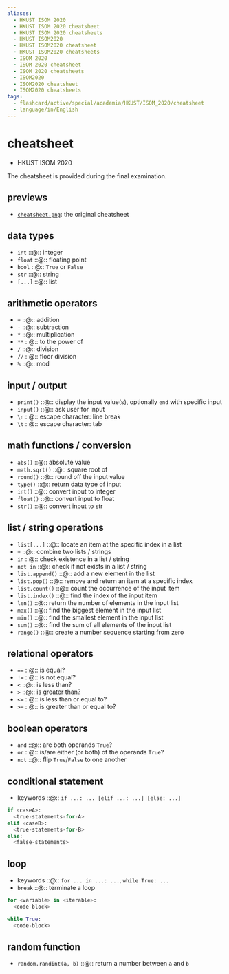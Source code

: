 ```yaml
---
aliases:
  - HKUST ISOM 2020
  - HKUST ISOM 2020 cheatsheet
  - HKUST ISOM 2020 cheatsheets
  - HKUST ISOM2020
  - HKUST ISOM2020 cheatsheet
  - HKUST ISOM2020 cheatsheets
  - ISOM 2020
  - ISOM 2020 cheatsheet
  - ISOM 2020 cheatsheets
  - ISOM2020
  - ISOM2020 cheatsheet
  - ISOM2020 cheatsheets
tags:
  - flashcard/active/special/academia/HKUST/ISOM_2020/cheatsheet
  - language/in/English
---
```


# cheatsheet

- HKUST ISOM 2020

The cheatsheet is provided during the final examination.

## previews

- [`cheatsheet.png`](cheatsheet.png): the original cheatsheet

## data types

- `int` ::@:: integer <!--SR:!2025-01-11,66,310!2025-01-12,67,310-->
- `float` ::@:: floating point <!--SR:!2025-01-09,64,310!2025-01-07,62,310-->
- `bool` ::@:: `True` or `False` <!--SR:!2025-01-12,67,310!2025-01-06,61,310-->
- `str` ::@:: string <!--SR:!2025-01-07,62,310!2025-01-09,64,310-->
- `[...]` ::@:: list <!--SR:!2025-01-07,62,310!2025-01-09,64,310-->

## arithmetic operators

- `+` ::@:: addition <!--SR:!2025-01-09,64,310!2025-01-11,66,310-->
- `-` ::@:: subtraction <!--SR:!2025-01-09,64,310!2025-01-08,63,310-->
- `*` ::@:: multiplication <!--SR:!2025-01-07,62,310!2025-01-11,66,310-->
- `**` ::@:: to the power of <!--SR:!2025-01-09,64,310!2025-01-11,66,310-->
- `/` ::@:: division <!--SR:!2025-01-07,62,310!2025-01-12,67,310-->
- `//` ::@:: floor division <!--SR:!2025-01-09,64,310!2025-01-08,63,310-->
- `%` ::@:: mod <!--SR:!2025-01-07,62,310!2025-01-06,61,310-->

## input / output

- `print()` ::@:: display the input value(s), optionally `end` with specific input <!--SR:!2025-01-08,63,310!2025-01-12,67,310-->
- `input()` ::@:: ask user for input <!--SR:!2025-01-09,64,310!2025-01-07,62,310-->
- `\n` ::@:: escape character: line break <!--SR:!2025-01-12,67,310!2025-01-07,62,310-->
- `\t` ::@:: escape character: tab <!--SR:!2025-01-07,62,310!2025-01-11,66,310-->

## math functions / conversion

- `abs()` ::@:: absolute value <!--SR:!2025-01-07,62,310!2025-01-07,62,310-->
- `math.sqrt()` ::@:: square root of <!--SR:!2025-01-11,66,310!2025-01-07,62,310-->
- `round()` ::@:: round off the input value <!--SR:!2025-01-11,66,310!2025-01-09,64,310-->
- `type()` ::@:: return data type of input <!--SR:!2025-01-06,61,310!2025-01-07,62,310-->
- `int()` ::@:: convert input to integer <!--SR:!2025-01-06,61,310!2025-01-12,67,310-->
- `float()` ::@:: convert input to float <!--SR:!2025-01-12,67,310!2025-01-07,62,310-->
- `str()` ::@:: convert input to str <!--SR:!2025-01-11,66,310!2025-01-11,66,310-->

## list / string operations

- `list[...]` ::@:: locate an item at the specific index in a list <!--SR:!2025-01-08,63,310!2025-01-11,66,310-->
- `+` ::@:: combine two lists / strings <!--SR:!2025-01-11,66,310!2025-01-12,67,310-->
- `in` ::@:: check existence in a list / string <!--SR:!2025-01-09,64,310!2025-01-12,67,310-->
- `not in` ::@:: check if not exists in a list / string <!--SR:!2025-01-07,62,310!2025-01-12,67,310-->
- `list.append()` ::@:: add a new element in the list <!--SR:!2025-01-12,67,310!2025-01-11,66,310-->
- `list.pop()` ::@:: remove and return an item at a specific index <!--SR:!2025-01-06,61,310!2025-01-07,62,310-->
- `list.count()` ::@:: count the occurrence of the input item <!--SR:!2025-01-12,67,310!2025-01-12,67,310-->
- `list.index()` ::@:: find the index of the input item <!--SR:!2025-01-07,62,310!2025-01-07,62,310-->
- `len()` ::@:: return the number of elements in the input list <!--SR:!2025-01-09,64,310!2025-01-12,67,310-->
- `max()` ::@:: find the biggest element in the input list <!--SR:!2025-01-07,62,310!2025-01-09,64,310-->
- `min()` ::@:: find the smallest element in the input list <!--SR:!2025-01-09,64,310!2025-01-12,67,310-->
- `sum()` ::@:: find the sum of all elements of the input list <!--SR:!2025-01-09,64,310!2025-01-08,63,310-->
- `range()` ::@:: create a number sequence starting from zero <!--SR:!2025-01-09,64,310!2025-01-12,67,310-->

## relational operators

- `==` ::@:: is equal? <!--SR:!2025-01-07,62,310!2025-01-06,61,310-->
- `!=` ::@:: is not equal? <!--SR:!2025-01-08,63,310!2025-01-12,67,310-->
- `<` ::@:: is less than? <!--SR:!2025-01-12,67,310!2025-01-11,66,310-->
- `>` ::@:: is greater than? <!--SR:!2025-01-09,64,310!2025-01-12,67,310-->
- `<=` ::@:: is less than or equal to? <!--SR:!2025-01-11,66,310!2025-01-11,66,310-->
- `>=` ::@:: is greater than or equal to? <!--SR:!2025-01-09,64,310!2025-01-08,63,310-->

## boolean operators

- `and` ::@:: are both operands `True`? <!--SR:!2025-01-06,61,310!2025-01-09,64,310-->
- `or` ::@:: is/are either (or both) of the operands `True`? <!--SR:!2025-01-11,66,310!2025-01-11,66,310-->
- `not` ::@:: flip `True`/`False` to one another <!--SR:!2025-01-09,64,310!2025-01-09,64,310-->

## conditional statement

- keywords ::@:: `if ...: ... [elif ...: ...] [else: ...]` <!--SR:!2025-01-12,67,310!2025-01-11,66,310-->

```Python
if <caseA>:
  <true-statements-for-A>
elif <caseB>:
  <true-statements-for-B>
else:
  <false-statements>
```

## loop

- keywords ::@:: `for ... in ...: ...`, `while True: ...` <!--SR:!2025-01-12,67,310!2025-01-07,62,310-->
- `break` ::@:: terminate a loop <!--SR:!2025-01-06,61,310!2025-01-11,66,310-->

```Python
for <variable> in <iterable>:
  <code-block>
```

```Python
while True:
  <code-block>
```

## random function

- `random.randint(a, b)` ::@:: return a number between `a` and `b` <!--SR:!2025-01-09,64,310!2025-01-12,67,310-->
